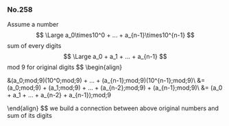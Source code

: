 

### No.258

Assume a number
$$
\Large a_0\times10^0 + ... + a_{n-1}\times10^{n-1}
$$
sum of every digits
$$
\Large a_0 + a_1 + ... + a_{n-1}
$$
mod 9 for original digits
$$
\begin{align}

&(a_0\;mod\;9)(10^0\;mod\;9) + ... + (a_{n-1}\;mod\;9)(10^{n-1}\;mod\;9)\\
&= (a_0\;mod\;9) + (a_1\;mod\;9) + ... + (a_{n-2}\;mod\;9) + (a_{n-1}\;mod\;9)\\
&= (a_0 + a_1 + ... + a_{n-2} + a_{n-1})\;mod\;9

\end{align}
$$
we build a connection between above original numbers and sum of its digits

